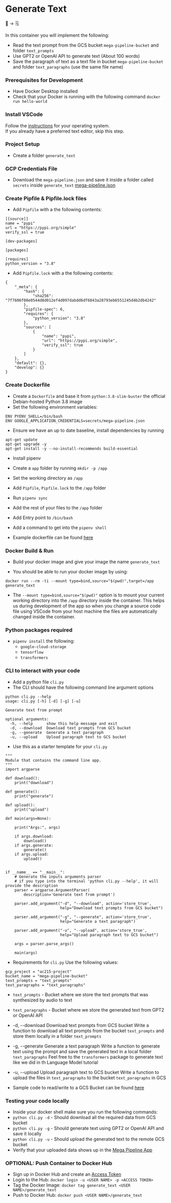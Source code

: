 # Generate Text

📝 &rightarrow; 🗒️ 

In this container you will implement the following:
* Read the text prompt from the GCS bucket `mega-pipeline-bucket` and folder `text_prompts`
* Use GPT2 or OpenAI API to generate text (About 100 words)
* Save the paragraph of text as a text file in bucket `mega-pipeline-bucket` and folder `text_paragraphs` (use the same file name)

### Prerequisites for Development
* Have Docker Desktop installed
* Check that your Docker is running with the following command
`docker run hello-world`
### Install VSCode  
Follow the [instructions](https://code.visualstudio.com/download) for your operating system.  
If you already have a preferred text editor, skip this step.  

### Project Setup

* Create a folder `generate_text`

### GCP Credentials File
* Download the `mega-pipeline.json` and save it inside a folder called `secrets` inside `generate_text`
<a href="https://static.us.edusercontent.com/files/Xdc8fhBM7b703yPPV1B5xtBN" download>mega-pipeline.json</a>

### Create Pipfile & Pipfile.lock files
* Add `Pipfile` with a the following contents:
```
[[source]]
name = "pypi"
url = "https://pypi.org/simple"
verify_ssl = true

[dev-packages]

[packages]

[requires]
python_version = "3.8"
```

* Add `Pipfile.lock` with a the following contents:
```
{
    "_meta": {
        "hash": {
            "sha256": "7f7606f08e0544d8d012ef4d097dabdd6df6843a28793eb6551245d4b2db4242"
        },
        "pipfile-spec": 6,
        "requires": {
            "python_version": "3.8"
        },
        "sources": [
            {
                "name": "pypi",
                "url": "https://pypi.org/simple",
                "verify_ssl": true
            }
        ]
    },
    "default": {},
    "develop": {}
}
```

### Create Dockerfile
* Create a `Dockerfile` and base it from `python:3.8-slim-buster` the official Debian-hosted Python 3.8 image
* Set the following environment variables:
```
ENV PYENV_SHELL=/bin/bash
ENV GOOGLE_APPLICATION_CREDENTIALS=secrets/mega-pipeline.json
```

* Ensure we have an up to date baseline, install dependencies by running
```
apt-get update
apt-get upgrade -y
apt-get install -y --no-install-recommends build-essential
```

* Install pipenv
* Create a `app` folder by running `mkdir -p /app`

* Set the working directory as `/app`
* Add `Pipfile`, `Pipfile.lock` to the `/app` folder
* Run `pipenv sync`

* Add the rest of your files to the `/app` folder
* Add Entry point to `/bin/bash`
* Add a command to get into the `pipenv shell`

* Example dockerfile can be found [here](https://github.com/dlops-io/mega-pipeline#sample-dockerfile)

### Docker Build & Run
* Build your docker image and give your image the name `generate_text`

* You should be able to run your docker image by using:
```
docker run --rm -ti --mount type=bind,source="$(pwd)",target=/app generate_text
```
* The `--mount type=bind,source="$(pwd)"` option is to mount your current working directory into the `/app` directory inside the container. This helps us during development of the app so when you change a source code file using VSCode from your host machine the files are automatically changed inside the container.

### Python packages required
* `pipenv install` the following:
  - `google-cloud-storage`
  - `tensorflow`
  - `transformers`

### CLI to interact with your code
* Add a python file `cli.py`
* The CLI should have the following command line argument options
```
python cli.py --help
usage: cli.py [-h] [-d] [-g] [-u]

Generate text from prompt

optional arguments:
  -h, --help      show this help message and exit
  -d, --download  Download text prompts from GCS bucket
  -g, --generate  Generate a text paragraph
  -u, --upload    Upload paragraph text to GCS bucket
```

* Use this as a starter template for your `cli.py`
```
"""
Module that contains the command line app.
"""
import argparse

def download():
    print("download")

def generate():
    print("generate")

def upload():
    print("upload")

def main(args=None):

    print("Args:", args)

    if args.download:
        download()
    if args.generate:
        generate()
    if args.upload:
        upload()


if __name__ == "__main__":
    # Generate the inputs arguments parser
    # if you type into the terminal 'python cli.py --help', it will provide the description
    parser = argparse.ArgumentParser(
        description='Generate text from prompt')

    parser.add_argument("-d", "--download", action='store_true',
                        help="Download text prompts from GCS bucket")

    parser.add_argument("-g", "--generate", action='store_true',
                        help="Generate a text paragraph")

    parser.add_argument("-u", "--upload", action='store_true',
                        help="Upload paragraph text to GCS bucket")

    args = parser.parse_args()

    main(args)
```

* Requirements for `cli.py`
Use the following values:
```
gcp_project = "ac215-project"
bucket_name = "mega-pipeline-bucket"
text_prompts = "text_prompts"
text_paragraphs = "text_paragraphs"
```

* `text_prompts` - Bucket where we store the text prompts that was synthesized by audio to text
* `text_paragraphs` - Bucket where we store the generated text from GPT2 or OpenAI API

* -d, --download    Download text prompts from GCS bucket
Write a function to download all text prompts from the bucket `text_prompts` and store them locally in a folder `text_prompts`

* -g, --generate  Generate a text paragraph
Write a function to generate text using the prompt and save the generated text in a local folder `text_paragraphs`
Feel free to the `transformers` package to generate text like we did in th Language Model tutorial

* -u, --upload      Upload paragraph text to GCS bucket
Write a function to upload the files in `text_paragraphs` to the bucket `text_paragraphs` in GCS

* Sample code to read/write to a GCS Bucket can be found [here](https://github.com/dlops-io/mega-pipeline#sample-code-to-readwrite-to-gcs-bucket)

### Testing your code locally
* Inside your docker shell make sure you run the following commands:
* `python cli.py -d` - Should download all the required data from GCS bucket
* `python cli.py -g` - Should generate text using GPT2 or OpenAI API and save it locally
* `python cli.py -u` - Should upload the generated text to the remote GCS bucket
* Verify that your uploaded data shows up in the [Mega Pipeline App](https://ac215-mega-pipeline.dlops.io/)

### OPTIONAL: Push Container to Docker Hub
* Sign up in Docker Hub and create an [Access Token](https://hub.docker.com/settings/security)
* Login to the Hub: `docker login -u <USER NAME> -p <ACCESS TOKEN>`
* Tag the Docker Image: `docker tag generate_text <USER NAME>/generate_text`
* Push to Docker Hub: `docker push <USER NAME>/generate_text`
